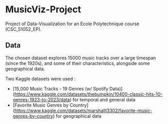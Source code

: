 # MusicViz-Project

Project of Data-Visualization for an Ecole Polytechnique course (CSC_51052_EP).

## Data

The chosen dataset explores 15000 music tracks over a large timespan (since the 1920s), and some of their characteristics, alongside some geographical data.

Two Kaggle datasets were used : 
- [15,000 Music Tracks - 19 Genres (w/ Spotify Data)] (https://www.kaggle.com/datasets/thebumpkin/10400-classic-hits-10-genres-1923-to-2023/data) for temporal and general data
- [Favorite Music Genres by Country] (https://www.kaggle.com/datasets/marshalll3302/favorite-music-genres-by-country) for geographical data